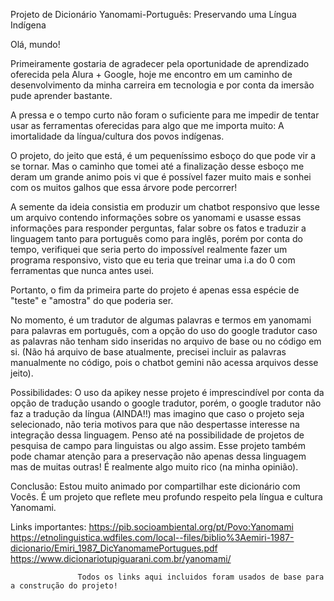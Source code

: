 Projeto de Dicionário Yanomami-Português: Preservando uma Língua Indígena

Olá, mundo!

Primeiramente gostaria de agradecer pela oportunidade de aprendizado oferecida pela Alura + Google, hoje me encontro em um caminho de desenvolvimento da minha carreira em tecnologia e por conta da imersão pude aprender bastante.

A pressa e o tempo curto não foram o suficiente para me impedir de tentar usar as ferramentas oferecidas para algo que me importa muito: A imortalidade da língua/cultura dos povos indígenas.

O projeto, do jeito que está, é um pequeníssimo esboço do que pode vir a se tornar. Mas o caminho que tomei até a finalização desse esboço me deram um grande animo pois vi que é possível fazer muito mais e sonhei com os muitos galhos que essa árvore pode percorrer!

A semente da ideia consistia em produzir um chatbot responsivo que lesse um arquivo contendo informações sobre os yanomami e usasse essas informações para responder perguntas, falar sobre os fatos e traduzir a linguagem tanto para português como para inglês, porém por conta do tempo, verifiquei que seria perto do impossível realmente fazer um programa responsivo, visto que eu teria que treinar uma i.a do 0 com ferramentas que nunca antes usei.

Portanto, o fim da primeira parte do projeto é apenas essa espécie de "teste" e "amostra" do que poderia ser.

No momento, é um tradutor de algumas palavras e termos em yanomami para palavras em português, com a opção do uso do google tradutor caso as palavras não tenham sido inseridas no arquivo de base ou no código em si. (Não há arquivo de base atualmente, precisei incluir as palavras manualmente no código, pois o chatbot gemini não acessa arquivos desse jeito).

Possibilidades: O uso da apikey nesse projeto é imprescindível por conta da opção de tradução usando o google tradutor, porém, o google tradutor não faz a tradução da língua (AINDA!!) mas imagino que caso o projeto seja selecionado, não teria motivos para que não despertasse interesse na integração dessa linguagem. Penso até na possibilidade de projetos de pesquisa de campo para linguistas ou algo assim. Esse projeto também pode chamar atenção para a preservação não apenas dessa linguagem mas de muitas outras! É realmente algo muito rico (na minha opinião).

Conclusão: Estou muito animado por compartilhar este dicionário com Vocês. É um projeto que reflete meu profundo respeito pela língua e cultura Yanomami.

Links importantes: https://pib.socioambiental.org/pt/Povo:Yanomami
                   https://etnolinguistica.wdfiles.com/local--files/biblio%3Aemiri-1987-dicionario/Emiri_1987_DicYanomamePortugues.pdf
                   https://www.dicionariotupiguarani.com.br/yanomami/

                   Todos os links aqui incluidos foram usados de base para a construção do projeto!
